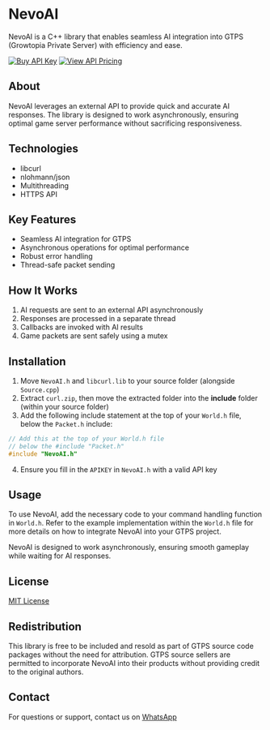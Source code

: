 # NevoAI

NevoAI is a C++ library that enables seamless AI integration into GTPS (Growtopia Private Server) with efficiency and ease.

[![Buy API Key](https://img.shields.io/badge/Buy%20API%20Key-WhatsApp-25D366?style=for-the-badge&logo=whatsapp&logoColor=white)](https://wa.me/6282370784874)
[![View API Pricing](https://img.shields.io/badge/View%20API%20Pricing-GitHub-blue?style=for-the-badge&logo=github)](https://github.com/akbarrdev/GTPS-Integrated-AI/blob/main/API_pricelist.md)
## About

NevoAI leverages an external API to provide quick and accurate AI responses. The library is designed to work asynchronously, ensuring optimal game server performance without sacrificing responsiveness.

## Technologies

- libcurl
- nlohmann/json
- Multithreading
- HTTPS API

## Key Features

- Seamless AI integration for GTPS
- Asynchronous operations for optimal performance
- Robust error handling
- Thread-safe packet sending

## How It Works

1. AI requests are sent to an external API asynchronously
2. Responses are processed in a separate thread
3. Callbacks are invoked with AI results
4. Game packets are sent safely using a mutex

## Installation

1. Move `NevoAI.h` and `libcurl.lib` to your source folder (alongside `Source.cpp`)
2. Extract `curl.zip`, then move the extracted folder into the **include** folder (within your source folder)
3. Add the following include statement at the top of your `World.h` file, below the `Packet.h` include:
```cpp
// Add this at the top of your World.h file
// below the #include "Packet.h"
#include "NevoAI.h"
```
4. Ensure you fill in the `APIKEY` in `NevoAI.h` with a valid API key

## Usage

To use NevoAI, add the necessary code to your command handling function in `World.h`. Refer to the example implementation within the `World.h` file for more details on how to integrate NevoAI into your GTPS project.

NevoAI is designed to work asynchronously, ensuring smooth gameplay while waiting for AI responses.

## License

[MIT License](https://opensource.org/licenses/MIT)

## Redistribution

This library is free to be included and resold as part of GTPS source code packages without the need for attribution. GTPS source sellers are permitted to incorporate NevoAI into their products without providing credit to the original authors.

## Contact

For questions or support, contact us on [WhatsApp](https://wa.me/6282370784874)
